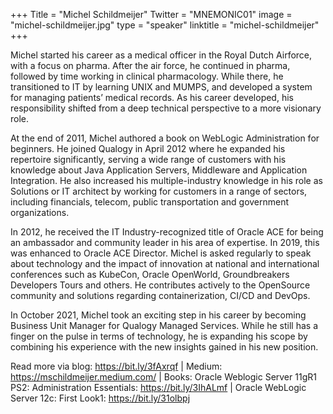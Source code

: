 +++
Title = "Michel Schildmeijer"
Twitter = "MNEMONIC01"
image = "michel-schildmeijer.jpg"
type = "speaker"
linktitle = "michel-schildmeijer"
+++

Michel started his career as a medical officer in the Royal Dutch Airforce, with a focus on pharma. After the air force, he continued in pharma, followed by time working in clinical pharmacology. While there, he transitioned to IT by learning UNIX and MUMPS, and developed a system for managing patients’ medical records. As his career developed, his responsibility shifted from a deep technical perspective to a more visionary role. 

At the end of 2011, Michel authored a book on WebLogic Administration for beginners. He joined Qualogy in April 2012 where he expanded his repertoire significantly, serving a wide range of customers with his knowledge about Java Application Servers, Middleware and Application Integration. He also increased his multiple-industry knowledge in his role as Solutions or IT architect by working for customers in a range of sectors, including financials, telecom, public transportation and government organizations. 

In 2012, he received the IT Industry-recognized title of Oracle ACE for being an ambassador and community leader in his area of expertise. In 2019, this was enhanced to Oracle ACE Director. Michel is asked regularly to speak about technology and the impact of innovation at national and international conferences such as KubeCon, Oracle OpenWorld, Groundbreakers Developers Tours and others. He contributes actively to the OpenSource community and solutions regarding containerization, CI/CD and DevOps. 

In October 2021, Michel took an exciting step in his career by becoming Business Unit Manager for Qualogy Managed Services. While he still has a finger on the pulse in terms of technology, he is expanding his scope by combining his experience with the new insights gained in his new position.

Read more via blog: https://bit.ly/3fAxrqf | Medium: https://mschildmeijer.medium.com/
| Books: Oracle Weblogic Server 11gR1 PS2: Administration Essentials: https://bit.ly/3IhALmf | Oracle WebLogic Server 12c: First Look1: https://bit.ly/31olbpj  
